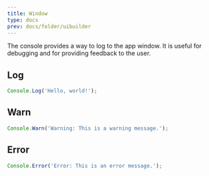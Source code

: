 ```yaml
---
title: Window
type: docs
prev: docs/folder/uibuilder
---
```


The console provides a way to log to the app window. It is useful for debugging and for providing feedback to the user.

## Log
```javascript
Console.Log('Hello, world!');
```


## Warn
```javascript
Console.Warn('Warning: This is a warning message.');
```

## Error
```javascript
Console.Error('Error: This is an error message.');
```
